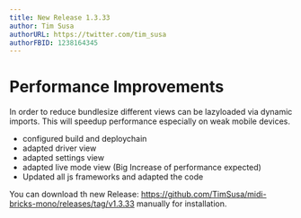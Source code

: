 ```yaml
---
title: New Release 1.3.33
author: Tim Susa
authorURL: https://twitter.com/tim_susa
authorFBID: 1238164345
---
```


# Performance Improvements

In order to reduce bundlesize different views can be lazyloaded via dynamic imports. This will speedup performance especially on weak mobile devices.

- configured build and deploychain
- adapted driver view
- adapted settings view
- adapted live mode view (Big Increase of performance expected)
- Updated all js frameworks and adapted the code 


You can download th new Release: https://github.com/TimSusa/midi-bricks-mono/releases/tag/v1.3.33 manually for installation.

